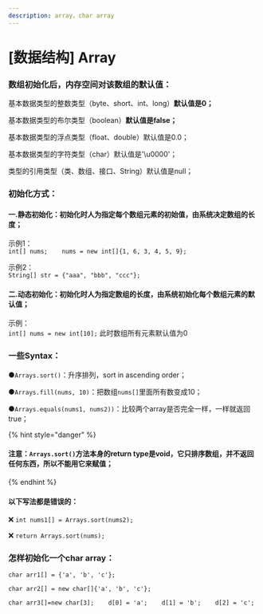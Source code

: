 ```yaml
---
description: array，char array
---
```


# \[数据结构\] Array

### 数组初始化后，内存空间对该数组的默认值：

基本数据类型的整数类型（byte、short、int、long）**默认值是0；** 

基本数据类型的布尔类型（boolean）**默认值是false；** 

基本数据类型的浮点类型（float、double）默认值是0.0； 

基本数据类型的字符类型（char）默认值是'\u0000'； 

类型的引用类型（类、数组、接口、String）默认值是null；



### 初始化方式： 

#### 一.静态初始化：初始化时人为指定每个数组元素的初始值，由系统决定数组的长度； 

示例1：   
`int[] nums;   
nums = new int[]{1, 6, 3, 4, 5, 9};` 

示例2：  
`String[] str = {"aaa", "bbb", "ccc"};`

#### 二.动态初始化：初始化时人为指定数组的长度，由系统初始化每个数组元素的默认值；

示例：   
`int[] nums = new int[10];` 此时数组所有元素默认值为0



### 一些Syntax：

●`Arrays.sort()`：升序排列，sort in ascending order；

●`Arrays.fill(nums, 10)`：把数组`nums[]`里面所有数变成10；

●`Arrays.equals(nums1, nums2))`：比较两个array是否完全一样，一样就返回true；



{% hint style="danger" %}
#### 注意：`Arrays.sort()`方法本身的return type是void，它只排序数组，并不返回任何东西，所以不能用它来赋值；
{% endhint %}

#### 以下写法都是错误的：

❌   `int nums1[] = Arrays.sort(nums2);`

❌   `return Arrays.sort(nums);`





### 怎样初始化一个char array：

`char arr1[] = {'a', 'b', 'c'};`

`char arr2[] = new char[]{'a', 'b', 'c'};`

`char arr3[]=new char[3];   
d[0] = 'a';   
d[1] = 'b';   
d[2] = 'c';`





